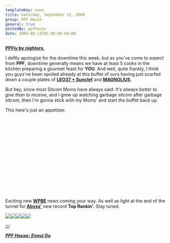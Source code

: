 ```yaml
---
templateKey: news
title: Saturday, September 12, 2009
group: PPF House
general: true
postedBy: ppfhouse
date: 2009-09-13T01:00:00-04:00
---
```

[**PPFly by nighters,**](http://ppfhouse.bandcamp.com)

I deftly apologize for the downtime this week, but as you've come to expect from **PPF**, downtime generally means we have at least 5 cooks in the kitchen preparing a gourmet feast for **YOU**. And well, quite frankly, I think you guys've been spoiled already at this buffet of ours having just scarfed down a couple plates of [**LEO37 + Sunclef**](http://leo37.bandcamp.com) and [**MAGNOLIUS**](http://magnolius.bandcamp.com).

But hey, since most Sitcom Moms have always said: *It's always better to give than to receive*, and I grew up watching garbage sitcom after garbage sitcom, then I'm gonna stick with my Moms' and start the buffet back up.

This here's just an appetizer.

<object height="241" width="285"> <param name="movie" value="http://www.youtube.com/v/uPl7bF2SQkE"></param> <param name="allowFullScreen" value="true"></param> <param name="allowscriptaccess" value="always"></param> <param name="wmode" value="transparent"></param> <embed allowfullscreen="true" allowscriptaccess="always" height="241" src="http://www.youtube.com/v/uPl7bF2SQkE" type="application/x-shockwave-flash" width="285" wmode="transparent"></embed> </object>

Exciting new [**WPBE**](http://www.myspace.com/wpbe) news coming your way. As well as light at the end of the tunnel for [**Abyss'**](http://www.myspace.com/thabyss) new record **Top Rankin'.** Stay tuned.

 [![](http://masiaone.com/wp-content/themes/MASIA02/images/icon_youtube.jpg)](http://www.youtube.com/ppfhouse)[![](http://masiaone.com/wp-content/themes/MASIA02/images/icon_myspace.jpg)](http://www.myspace.com/ppfhouse)[![](http://masiaone.com/wp-content/themes/MASIA02/images/icon_twitter.jpg)](http://www.twitter.com/ppfhouse)[![](http://masiaone.com/wp-content/themes/MASIA02/images/icon_facebook.jpg)](http://www.facebook.com/home.php#/pages/PPF-House/32210491219?ref=ts)[![](http://s3.amazonaws.com/twitter_production/profile_images/60316485/bc_bigger.jpg)](http://ppfhouse.bandcamp.com)

[***:::*** ](http://magnolius.bandcamp.com)

[***PPF House: Ennui Go***](http://magnolius.bandcamp.com)